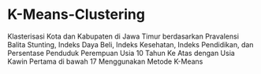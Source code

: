 # K-Means-Clustering
Klasterisasi Kota dan Kabupaten di Jawa Timur berdasarkan Pravalensi Balita Stunting, Indeks Daya Beli, Indeks Kesehatan, Indeks Pendidikan, dan Persentase Penduduk Perempuan Usia 10 Tahun Ke Atas dengan Usia Kawin Pertama di bawah 17 Menggunakan Metode K-Means

